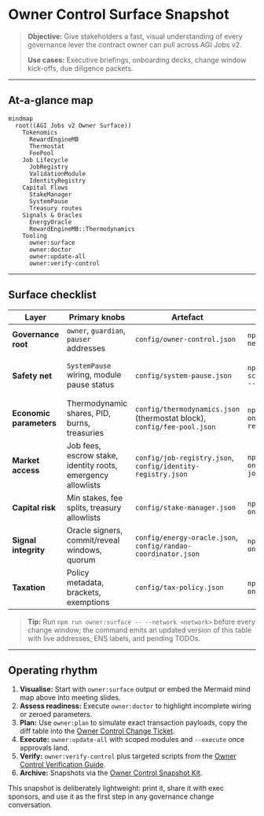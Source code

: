 # Owner Control Surface Snapshot

> **Objective:** Give stakeholders a fast, visual understanding of every governance lever the contract owner can pull across AGI Jobs v2.
>
> **Use cases:** Executive briefings, onboarding decks, change window kick-offs, due diligence packets.

---

## At-a-glance map

```mermaid
mindmap
  root((AGI Jobs v2 Owner Surface))
    Tokenomics
      RewardEngineMB
      Thermostat
      FeePool
    Job Lifecycle
      JobRegistry
      ValidationModule
      IdentityRegistry
    Capital Flows
      StakeManager
      SystemPause
      Treasury routes
    Signals & Oracles
      EnergyOracle
      RewardEngineMB::Thermodynamics
    Tooling
      owner:surface
      owner:doctor
      owner:update-all
      owner:verify-control
```

---

## Surface checklist

| Layer | Primary knobs | Artefact | Change helper | Verification |
| --- | --- | --- | --- | --- |
| **Governance root** | `owner`, `guardian`, `pauser` addresses | `config/owner-control.json` | `npm run owner:rotate -- --network <network>` | `npm run owner:verify-control -- --network <network>` |
| **Safety net** | `SystemPause` wiring, module pause status | `config/system-pause.json` | `npx hardhat run scripts/v2/updateSystemPause.ts --network <network> --execute` | `npm run owner:verify-control -- --modules systemPause`<br>`npx hardhat run scripts/v2/updateSystemPause.ts --network <network> --status` |
| **Economic parameters** | Thermodynamic shares, PID, burns, treasuries | `config/thermodynamics.json` (thermostat block), `config/fee-pool.json` | `npm run owner:update-all -- --only rewardEngine,thermostat,feePool` | `npm run owner:verify-control -- --modules rewardEngine,thermostat,feePool` |
| **Market access** | Job fees, escrow stake, identity roots, emergency allowlists | `config/job-registry.json`, `config/identity-registry.json` | `npm run owner:update-all -- --only jobRegistry,identityRegistry` | `npm run owner:verify-control -- --modules jobRegistry,identityRegistry` |
| **Capital risk** | Min stakes, fee splits, treasury allowlists | `config/stake-manager.json` | `npm run owner:update-all -- --only stakeManager` | `npm run owner:verify-control -- --modules stakeManager` |
| **Signal integrity** | Oracle signers, commit/reveal windows, quorum | `config/energy-oracle.json`, `config/randao-coordinator.json` | `npm run owner:update-all -- --only energyOracle,randao` | `npm run owner:pulse -- --network <network>` |
| **Taxation** | Policy metadata, brackets, exemptions | `config/tax-policy.json` | `npm run owner:update-all -- --only taxPolicy` | `npm run owner:verify-control -- --modules taxPolicy` |

> **Tip:** Run `npm run owner:surface -- --network <network>` before every change window; the command emits an updated version of this table with live addresses, ENS labels, and pending TODOs.

---

## Operating rhythm

1. **Visualise:** Start with `owner:surface` output or embed the Mermaid mind map above into meeting slides.
2. **Assess readiness:** Execute `owner:doctor` to highlight incomplete wiring or zeroed parameters.
3. **Plan:** Use `owner:plan` to simulate exact transaction payloads, copy the diff table into the [Owner Control Change Ticket](owner-control-change-ticket.md).
4. **Execute:** `owner:update-all` with scoped modules and `--execute` once approvals land.
5. **Verify:** `owner:verify-control` plus targeted scripts from the [Owner Control Verification Guide](owner-control-verification.md).
6. **Archive:** Snapshots via the [Owner Control Snapshot Kit](owner-control-snapshot-kit.md).

This snapshot is deliberately lightweight: print it, share it with exec sponsors, and use it as the first step in any governance change conversation.
